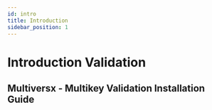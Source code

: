 ```yaml
---
id: intro
title: Introduction
sidebar_position: 1
---
```


# Introduction Validation

## Multiversx - Multikey Validation Installation Guide
